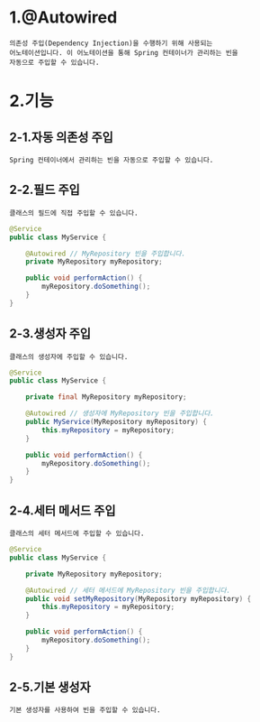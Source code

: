 # 1.@Autowired
    의존성 주입(Dependency Injection)을 수행하기 위해 사용되는 
    어노테이션입니다. 이 어노테이션을 통해 Spring 컨테이너가 관리하는 빈을 
    자동으로 주입할 수 있습니다.


# 2.기능
## 2-1.자동 의존성 주입
    Spring 컨테이너에서 관리하는 빈을 자동으로 주입할 수 있습니다.

## 2-2.필드 주입
    클래스의 필드에 직접 주입할 수 있습니다.
```java
@Service
public class MyService {

    @Autowired // MyRepository 빈을 주입합니다.
    private MyRepository myRepository;

    public void performAction() {
        myRepository.doSomething();
    }
}
```

## 2-3.생성자 주입
    클래스의 생성자에 주입할 수 있습니다.

```java
@Service
public class MyService {

    private final MyRepository myRepository;

    @Autowired // 생성자에 MyRepository 빈을 주입합니다.
    public MyService(MyRepository myRepository) {
        this.myRepository = myRepository;
    }

    public void performAction() {
        myRepository.doSomething();
    }
}
```
## 2-4.세터 메서드 주입
    클래스의 세터 메서드에 주입할 수 있습니다.

```java
@Service
public class MyService {

    private MyRepository myRepository;

    @Autowired // 세터 메서드에 MyRepository 빈을 주입합니다.
    public void setMyRepository(MyRepository myRepository) {
        this.myRepository = myRepository;
    }

    public void performAction() {
        myRepository.doSomething();
    }
}
```
## 2-5.기본 생성자
    기본 생성자를 사용하여 빈을 주입할 수 있습니다.
